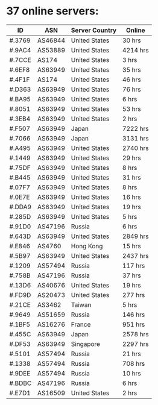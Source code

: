 # 37 online servers:

| ID | ASN | Server Country | Online |
| ------ | ------ | ------ | ------ |
| #.3769 | AS46844 | United States | 30 hrs |
| #.9AC4 | AS53889 | United States | 4214 hrs |
| #.7CCE | AS174 | United States | 3 hrs |
| #.6EF8 | AS63949 | United States | 35 hrs |
| #.4F1F | AS174 | United States | 46 hrs |
| #.D363 | AS63949 | United States | 76 hrs |
| #.BA95 | AS63949 | United States | 6 hrs |
| #.8051 | AS63949 | United States | 53 hrs |
| #.3EB4 | AS63949 | United States | 2 hrs |
| #.F507 | AS63949 | Japan | 7222 hrs |
| #.7066 | AS63949 | Japan | 3131 hrs |
| #.A495 | AS63949 | United States | 2740 hrs |
| #.1449 | AS63949 | United States | 29 hrs |
| #.75DF | AS63949 | United States | 8 hrs |
| #.B445 | AS63949 | United States | 31 hrs |
| #.07F7 | AS63949 | United States | 8 hrs |
| #.0E7E | AS63949 | United States | 16 hrs |
| #.DDA9 | AS63949 | United States | 19 hrs |
| #.285D | AS63949 | United States | 5 hrs |
| #.91D0 | AS47196 | Russia | 6 hrs |
| #.643D | AS63949 | United States | 2849 hrs |
| #.E846 | AS4760 | Hong Kong | 15 hrs |
| #.5B97 | AS63949 | United States | 2437 hrs |
| #.1209 | AS57494 | Russia | 117 hrs |
| #.758B | AS47196 | Russia | 37 hrs |
| #.13D6 | AS40676 | United States | 19 hrs |
| #.FD9D | AS20473 | United States | 277 hrs |
| #.21CE | AS3462 | Taiwan | 5 hrs |
| #.9649 | AS51659 | Russia | 146 hrs |
| #.1BF5 | AS16276 | France | 951 hrs |
| #.455C | AS63949 | Japan | 2578 hrs |
| #.DF53 | AS63949 | Singapore | 2297 hrs |
| #.5101 | AS57494 | Russia | 21 hrs |
| #.1338 | AS57494 | Russia | 708 hrs |
| #.9DEE | AS57494 | Russia | 10 hrs |
| #.BDBC | AS47196 | Russia | 6 hrs |
| #.E7D1 | AS16509 | United States | 2 hrs |

